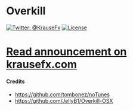 # Overkill

[![Twitter: @KrauseFx](https://img.shields.io/badge/contact-@KrauseFx-blue.svg?style=flat)](https://twitter.com/KrauseFx)
[![License](https://img.shields.io/badge/license-MIT-green.svg?style=flat)](https://github.com/KrauseFx/watch.user/blob/master/LICENSE)

# [Read announcement on krausefx.com](https://krausefx.com/blog/introducing-overkill-dont-let-itunes-interrupt-your-workflow)

#### Credits

- https://github.com/tombonez/noTunes
- https://github.com/JellyB1/Overkill-OSX
